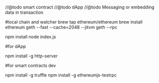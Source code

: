 //@todo smart contract
//@todo dApp
//@todo Messaging or embedding data in transaction

#local chain and watcher
brew tap ethereum/ethereum
brew install ethereum
geth --fast --cache=2048 --jitvm
geth --rpc

npm install
node index.js

#for dApp

npm install -g http-server

#for smart contracts dev

npm install -g truffle
npm install -g ethereumjs-testrpc
